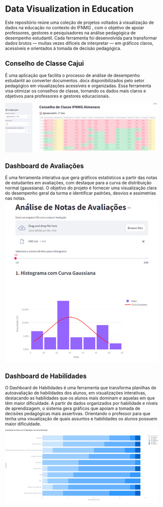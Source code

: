 # Data Visualization in Education

Este repositório reúne uma coleção de projetos voltados à visualização de dados na educação no contexto do IFNMG , com o objetivo de apoiar professores, gestores e pesquisadores na análise pedagógica de desempenho estudantil. Cada ferramenta foi desenvolvida para transformar dados brutos — muitas vezes difíceis de interpretar — em gráficos claros, acessíveis e orientados à tomada de decisão pedagógica.<br>
## Conselho de Classe Cajui 
É uma aplicação que facilita o processo de análise de desempenho estudantil ao converter documentos .docx disponibilizados pelo setor pedagógico em visualizações acessíveis e organizadas. Essa ferramenta visa otimizar os conselhos de classe, tornando os dados mais claros e objetivos para professores e gestores educacionais.

![alt text](https://github.com/suzanasvm/DataVisualization/blob/main/imgs/conselho_classe.png)

## Dashboard de Avaliações
É uma ferramenta interativa que gera gráficos estatísticos a partir das notas de estudantes em avaliações, com destaque para a curva de distribuição normal (gaussiana). O objetivo do projeto é fornecer uma visualização clara do desempenho geral da turma e identificar padrões, desvios e assimetrias nas notas.
![alt text](https://github.com/suzanasvm/DataVisualization/blob/main/imgs/dashboard_avaliacoes.png)

## Dashboard de Habilidades
O Dashboard de Habilidades é uma ferramenta que transforma planilhas de autoavaliação de habilidades dos alunos, em visualizações interativas, destacando as habilidades que os alunos mais dominam e aquelas em que têm maior dificuldade. A partir de dados organizados por habilidade e níveis de aprendizagem, o sistema gera gráficos que apoiam a tomada de decisões pedagógicas mais assertivas. Orientando o professor para que tenha uma visualização de quais assuntos e habilidades os alunos possuem maior dificuldade.
![alt text](https://github.com/suzanasvm/DataVisualization/blob/main/imgs/dashboard_habilidades.png)
